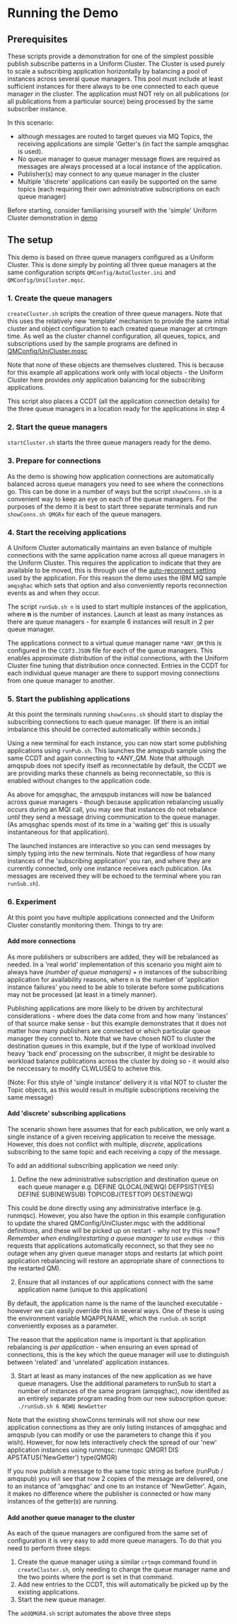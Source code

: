 # Running the Demo

## Prerequisites

These scripts provide a demonstration for one of the simplest possible publish subscribe patterns in a Uniform Cluster.  The Cluster is used purely to scale a subscribing application horizontally by balancing a pool of instances across several queue managers. This pool must include at least sufficient instances for there always to be one connected to each queue manager in the cluster.  The application must NOT rely on all publications (or all publications from a particular source) being processed by the same subscriber instance.

In this scenario:
* although messages are routed to target queues via MQ Topics, the receiving applications are simple 'Getter's (in fact the sample amqsghac is used). 
* No queue manager to queue manager message flows are required as messages are always processed at a local instance of the application.
* Publisher(s) may connect to any queue manager in the cluster
* Multiple 'discrete' applications can easily be supported on the same topics (each requiring their own administrative subscriptions on each queue manager)

Before starting, consider familiarising yourself with the 'simple' Uniform Cluster demonstration in [demo](../../../demo)

## The setup

This demo is based on three queue managers configured as a Uniform Cluster. This is done simply by pointing all three queue managers at the same configuration scripts `QMConfig/AutoCluster.ini` and `QMConfig/UniCluster.mqsc`.

### 1. Create the queue managers
`createCluster.sh` scripts the creation of three queue managers.  Note that this uses the relatively new 'template' mechanism to provide the same initial cluster and object configuration to each created queue manager at crtmqm time.  As well as the cluster channel configuration, all queues, topics, and subscriptions used by the sample programs are defined in [QMConfig/UniCluster.mqsc](QMConfig/UniCluster.mqsc)

Note that none of these objects are themselves clustered.  This is because for this example all applications work only with local objects - the Uniform Cluster here provides *only* application balancing for the subscribing applications.

This script also places a CCDT (all the application connection details) for the three queue managers in a location ready for the applications in step 4

### 2. Start the queue managers
`startCluster.sh` starts the three queue managers ready for the demo.

### 3. Prepare for connections
As the demo is showing how application connections are automatically balanced across queue managers you need to see where the connections go. This can be done in a number of ways but the script `showConns.sh` is a convenient way to keep an eye on each of the queue managers. For the purposes of the demo it is best to start three separate terminals and run `showConns.sh QMGRx` for each of the queue managers.

### 4. Start the receiving applications
A Uniform Cluster automatically maintains an even balance of multiple connections with the same application name across all queue managers in the Uniform Cluster. This requires the application to indicate that they are available to be moved, this is through use of the [auto-reconnect setting](https://www.ibm.com/support/knowledgecenter/SSFKSJ_9.1.0/com.ibm.mq.pla.doc/q132740_.htm) used by the application. For this reason the demo uses the IBM MQ sample `amqsghac` which sets that option and also conveniently reports reconnection events as and when they occur.

The script `runSub.sh n` is used to start multiple instances of the application, where **n** is the number of instances.  Launch at least as many instances as there are queue managers - for example 6 instances will result in 2 per queue manager.

The applications connect to a virtual queue manager name `*ANY_QM` this is configured in the `CCDT3.JSON` file for each of the queue managers. This  enables approximate distribution of the initial connections, with the Uniform Cluster fine tuning that distribution once connected. Entries in the CCDT for each individual queue manager are there to support moving connections from one queue manager to another.

### 5. Start the publishing applications

At this point the terminals running `showConns.sh` should start to display the subscribing connections to each queue manager.  (If there is an initial imbalance this should be corrected automatically within seconds.)

Using a new terminal for each instance, you can now start some publishing applications using `runPub.sh`.  This launches the amqspub sample using the same CCDT and again connecting to *ANY_QM.
Note that although amqspub does not specify itself as reconnectable by default, the CCDT we are providing marks these channels as being reconnectable, so this is enabled without changes to the application code.  

As above for amqsghac, the amqspub instances will now be balanced across queue managers - though because application rebalancing usually occurs during an MQI call, you may see that instances do not rebalance *until* they send a message driving communication to the queue manager.  (As amqsghac spends most of its time in a 'waiting get' this is usually instantaneous for that application).

The launched instances are interactive so you can send messages by simply typing into the new terminals.  Note that regardless of how many instances of the 'subscribing application' you ran, and where they are currently connected, only one instance receives each publication.  (As messages are received they will be echoed to the terminal where you ran `runSub.sh`).

### 6. Experiment

At this point you have multiple applications connected and the Uniform Cluster constantly monitoring them. Things to try are:

#### Add more connections

As more publishers or subscribers are added, they will be rebalanced as needed.  In a 'real world' implementation of this scenario you might aim to always have *(number of queue managers) + n* instances of the subscribing application for availability reasons, where n is the number of 'application instance failures' you need to be able to tolerate before some publications may not be processed (at least in a timely manner).  

Publishing applications are more likely to be driven by architectural considerations - where does the data come from and how many 'instances' of that source make sense - but this example demonstrates that it does not matter how many publishers are connected or which particular queue manager they connect to.  Note that we have chosen NOT to cluster the destination queues in this example, but if the type of workload involved heavy 'back end' processing on the subscriber, it might be desirable to workload balance publications across the cluster by doing so - it would also be neccessary to modify CLWLUSEQ to acheive this.

(Note: For this style of 'single instance' delivery it is vital NOT to cluster the Topic objects, as this would result in multiple subscriptions receiving the same message)

#### Add 'discrete' subscribing applications

The scenario shown here assumes that for each publication, we only want a single instance of a given receiving application to receive the message.  However, this does not conflict with multiple, *discrete*, applications subscribing to the same topic and each receiving a copy of the message.

To add an additional subscribing application we need only:

1. Define the new administrative subscription and destination queue on each queue manager
e.g.
  DEFINE QLOCAL(NEWQ) DEFPSIST(YES)
  DEFINE SUB(NEWSUB) TOPICOBJ(TESTTOP) DEST(NEWQ) 

This could be done directly using any administrative interface (e.g. runmqsc).  However, you also have the option in this example configuration to update the shared QMConfig/UniCluster.mqsc with the additional definitions, and these will be picked up on restart - why not try this now?  *Remember when ending/restarting a queue manager to use `endmqm -r`* this requests that applications automatically reconnect, so that they see no outage when any given queue manager stops and restarts (at which point application rebalancing will restore an appropriate share of connections to the restarted QM).

2. Ensure that all instances of our applications connect with the same application name (unique to this application)

By default, the application name is the name of the launched executable - however we can easily override this in several ways.  One of these is using the environment variable MQAPPLNAME, which the `runSub.sh` script conveniently exposes as a parameter.  

The reason that the application name is important is that application rebalancing is _per application_ - when ensuring an even spread of connections, this is the key which the queue manager will use to distinguish between 'related' and 'unrelated' application instances.

3. Start at least as many instances of the new application as we have queue managers.
Use the additional parameters to runSub to start a number of instances of the same program (amqsghac), now identifed as an entirely separate program reading from our new subscription queue:
`./runSub.sh 6 NEWQ NewGetter`

Note that the existing showConns terminals will not show our new application connections as they are only listing instances of amqsghac and amqspub (you can modify or use the parameters to change this if you wish).  However, for now lets interactively check the spread of our 'new' application instances using runmqsc:
  runmqsc QMGR1
  DIS APSTATUS('NewGetter') type(QMGR)

If you now publish a message to the same topic string as before (runPub / amqspub) you will see that now 2 copies of the message are delivered, one to an instance of 'amqsghac' and one to an instance of 'NewGetter'.  Again, it makes no difference where the publisher is connected or how many instances of the getter(s) are running.

#### Add another queue manager to the cluster
As each of the queue managers are configured from the same set of configuration it is very easy to add more queue managers. To do that you need to perform three steps:

1. Create the queue manager using a similar `crtmqm` command found in `createCluster.sh`, only needing to change the queue manager name and the two points where the port is set in that command.
2. Add new entries to the CCDT, this will automatically be picked up by the existing applications.
3. Start the new queue manager.

The `addQMGR4.sh` script automates the above three steps
